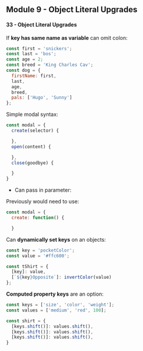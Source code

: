 ## Module 9 - Object Literal Upgrades

#### 33 - Object Literal Upgrades

If __key has same name as variable__ can omit colon:
```js
const first = 'snickers';
const last = 'bos';
const age = 2;
const breed = 'King Charles Cav';
const dog = {
  firstName: first,
  last,
  age,
  breed,
  pals: ['Hugo', 'Sunny']
};
```

Simple modal syntax:
```js
const modal = {
  create(selector) {

  },
  open(content) {

  },
  close(goodbye) {

  }
}
```
+ Can pass in parameter:

Previously would need to use:

```js
const modal = {
  create: function() {

  }
```

Can __dynamically set keys__ on an objects:

```js
const key = 'pocketColor';
const value = '#ffc600';

const tShirt = {
  [key]: value,
  [`${key}Opposite`]: invertColor(value)
};
```

__Computed property keys__ are an option:

```js
const keys = ['size', 'color', 'weight'];
const values = ['medium', 'red', 100];

const shirt = {
  [keys.shift()]: values.shift(),
  [keys.shift()]: values.shift(),
  [keys.shift()]: values.shift(),
}
```
